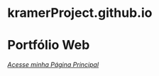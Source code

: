 # kramerProject.github.io

# Portfólio Web

_[Acesse minha Página Principal](https://kramerproject.github.io/)_



